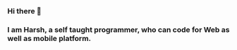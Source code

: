 ### Hi there 👋
### I am Harsh, a self taught programmer, who can code for Web as well as mobile platform.
